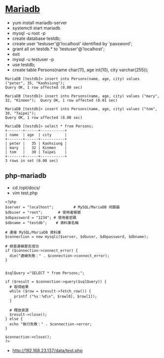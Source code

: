 # [Mariadb](https://blog.gtwang.org/linux/centos-7-install-mariadb-mysql-server-tutorial/)
* yum install mariadb-server
* systemctl start mariadb
* mysql -u root -p
* create database testdb;
* create user 'testuser'@'localhost' identified by 'password';
* grant all on testdb.* to 'testuser'@'localhost';
* exit
* mysql -u testuser -p
* use testdb;
* create table Persons(name char(11), age int(10), city varchar(255));
```
MariaDB [testdb]> insert into Persons(name, age, city) values ("peter", 35, "Kaohsiung");
Query OK, 1 row affected (0.00 sec)

MariaDB [testdb]> insert into Persons(name, age, city) values ("mary", 32, "Kinmen");  Query OK, 1 row affected (0.01 sec)

MariaDB [testdb]> insert into Persons(name, age, city) values ("tom", 30, "Taipei");
Query OK, 1 row affected (0.00 sec)

MariaDB [testdb]> select * from Persons;
+-------+------+-----------+
| name  | age  | city      |
+-------+------+-----------+
| peter |   35 | Kaohsiung |
| mary  |   32 | Kinmen    |
| tom   |   30 | Taipei    |
+-------+------+-----------+
3 rows in set (0.00 sec)
```
## php-mariadb
* cd /opt/docs/
* vim test.php
```
<?php
$server = "localhost";         # MySQL/MariaDB 伺服器
$dbuser = "root";       # 使用者帳號
$dbpassword = "1234"; # 使用者密碼
$dbname = "testdb";    # 資料庫名稱

# 連接 MySQL/MariaDB 資料庫
$connection = new mysqli($server, $dbuser, $dbpassword, $dbname);

# 檢查連線是否成功
if ($connection->connect_error) {
  die("連線失敗：" . $connection->connect_error);
}


$sqlQuery ="SELECT * from Persons;";

if ($result = $connection->query($sqlQuery)) {
  # 取得結果
  while ($row = $result->fetch_row()) {
    printf ("%s：%d\n", $row[0], $row[1]);
  }

  # 釋放資源
  $result->close();
} else {
  echo "執行失敗：" . $connection->error;
}

$connection->close();
?>
```
* http://192.168.23.137/data/test.php
